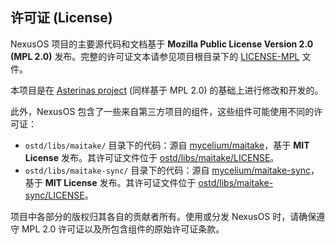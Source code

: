 ## 许可证 (License)

NexusOS 项目的主要源代码和文档基于 **Mozilla Public License Version 2.0 (MPL 2.0)** 发布。完整的许可证文本请参见项目根目录下的 [LICENSE-MPL](LICENSE-MPL) 文件。

本项目是在 [Asterinas project](https://github.com/asterinas/asterinas) (同样基于 MPL 2.0) 的基础上进行修改和开发的。

此外，NexusOS 包含了一些来自第三方项目的组件，这些组件可能使用不同的许可证：

*   `ostd/libs/maitake/` 目录下的代码：源自 [mycelium/maitake](https://github.com/hawkw/mycelium/tree/main/maitake)，基于 **MIT License** 发布。其许可证文件位于 [ostd/libs/maitake/LICENSE](ostd/libs/maitake/LICENSE)。
*   `ostd/libs/maitake-sync/` 目录下的代码：源自 [mycelium/maitake-sync](https://github.com/hawkw/mycelium/tree/main/maitake-sync)，基于 **MIT License** 发布。其许可证文件位于 [ostd/libs/maitake-sync/LICENSE](ostd/libs/maitake-sync/LICENSE)。

项目中各部分的版权归其各自的贡献者所有。使用或分发 NexusOS 时，请确保遵守 MPL 2.0 许可证以及所包含组件的原始许可证条款。
